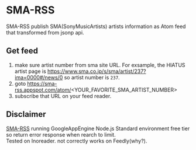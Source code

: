 # SMA-RSS

SMA-RSS publish SMA(SonyMusicArtists) artists information as Atom feed that transformed from jsonp api.

## Get feed

1. make sure artist number from sma site URL. For exsample, the HIATUS artist page is https://www.sma.co.jp/s/sma/artist/237?ima=0000#/news/0 so artist number is `237`.
2. goto https://sma-rss.appspot.com/atom/<YOUR_FAVORITE_SMA_ARTIST_NUMBER>
3. subscribe that URL on your feed reader.

## Disclaimer

[SMA-RSS](https://sma-rss.appspot.com) running GoogleAppEngine Node.js Standard environment free tier so return error response when rearch to limit.  
Tested on Inoreader. not correctly works on Feedly(why?).